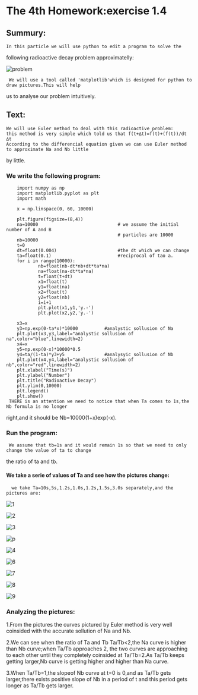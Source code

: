 # The 4th Homework:exercise 1.4
## Summury:
    In this particle we will use python to edit a program to solve the 
  following radioactive decay problem approximatelly:
  
  ![problem](http://7xrn0b.com1.z0.glb.clouddn.com/%E5%B1%8F%E5%B9%95%E5%BF%AB%E7%85%A7%202016-03-21%20%E4%B8%8B%E5%8D%883.16.23.png)
  
     We will use a tool called 'matplotlib'which is designed for python to draw pictures.This will help 
  us to analyse our problem intuitively.
## Text:
    We will use Euler method to deal with this radioactive problem:
    this method is very simple which told us that f(t+∆t)=f(t)+(f(t))/dt ∆t
    According to the differencial equation given we can use Euler method to approximate Na and Nb little 
  by little.
### We write the following program:
  
        import numpy as np
        import matplotlib.pyplot as plt
        import math

        x = np.linspace(0, 60, 10000)

        plt.figure(figsize=(8,4))
        na=10000                              # we assume the initial number of A and B
                                              # particles are 10000
        nb=10000
        t=0
        dt=float(0.004)                       #the dt which we can change
        ta=float(0.1)                         #reciprocal of tao a.
        for i in range(10000):
                nb=float(nb-dt*nb+dt*ta*na)
                na=float(na-dt*ta*na)
                t=float(t+dt)
                x1=float(t)
                y1=float(na)
                x2=float(t)
                y2=float(nb)
                i=i+1
                plt.plot(x1,y1,'y.-')
                plt.plot(x2,y2,'y.-')
        
        x3=x
        y3=np.exp(0-ta*x)*10000          #analystic sollusion of Na
        plt.plot(x3,y3,label="analystic sollusion of na",color="blue",linewidth=2)
        x4=x
        y5=np.exp(0-x)*10000*0.5
        y4=ta/(1-ta)*y3+y5               #analysyic sollusion of Nb
        plt.plot(x4,y4,label="analystic sollusion of nb",color="red",linewidth=2)
        plt.xlabel("Time(s)")
        plt.ylabel("Number")
        plt.title("Radioactive Decay")
        plt.ylim(0,10000)
        plt.legend()
        plt.show()
     THERE is an attention we need to notice that when Ta comes to 1s,the Nb formula is no longer 
  right,and it should be Nb=10000(1+x)exp(-x).
### Run the program:
     We assume that tb=1s and it would remain 1s so that we need to only change the value of ta to change
  the ratio of ta and tb.
#### We take a serie of values of Ta and see how the pictures change:
      we take Ta=10s,5s,1.2s,1.0s,1.2s,1.5s,3.0s separately,and the pictures are:
![1](http://7xrn0b.com1.z0.glb.clouddn.com/t10.png)
    
![2](http://7xrn0b.com1.z0.glb.clouddn.com/t5.png)
    
![3](http://7xrn0b.com1.z0.glb.clouddn.com/t25.png)

![p](http://7xrn0b.com1.z0.glb.clouddn.com/t2.png)
    
![4](http://7xrn0b.com1.z0.glb.clouddn.com/t125.png)
    
![6](http://7xrn0b.com1.z0.glb.clouddn.com/t1.png)
    
![7](http://7xrn0b.com1.z0.glb.clouddn.com/t56.png)
    
![8](http://7xrn0b.com1.z0.glb.clouddn.com/t23.png)
    
![9](http://7xrn0b.com1.z0.glb.clouddn.com/t13.png)

### Analyzing the pictures:
  1.From the pictures the curves pictured by Euler method is very well coinsided with the accurate 
  sollution of Na and Nb.
 
  2.We can see when the ratio of Ta and Tb Ta/Tb<2,the Na curve is higher than Nb curve;when Ta/Tb
  approaches 2, the two curves are approaching to each other until they completely coinsided at 
  Ta/Tb=2.As Ta/Tb keeps getting larger,Nb curve is getting higher and higher than Na curve.
 
  3.When Ta/Tb=1,the slopeof Nb curve at t=0 is 0,and as Ta/Tb gets larger,there exists positive
  slope of Nb in a period of t and this period gets longer as Ta/Tb gets larger.

